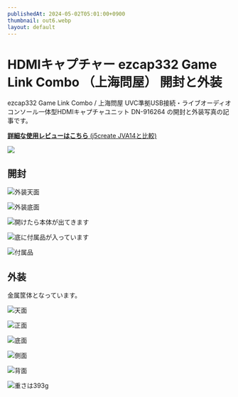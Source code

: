 ```yaml
---
publishedAt: 2024-05-02T05:01:00+0900
thumbnail: out6.webp
layout: default
---
```

# HDMIキャプチャー ezcap332 Game Link Combo （上海問屋） 開封と外装
ezcap332 Game Link Combo / 上海問屋 UVC準拠USB接続・ライブオーディオコンソール一体型HDMIキャプチャユニット DN-916264 の開封と外装写真の記事です。

[**詳細な使用レビューはこちら** (j5create JVA14と比較)](../05-02-3%20captures-compare)

![](out6.webp)

## 開封

![](open1.webp "外装天面")

![](open2.webp "外装底面")

![](open3.webp "開けたら本体が出てきます")

![](open4.webp "底に付属品が入っています")

![](open5.webp "付属品")

## 外装
金属筐体となっています。

![](out1.webp "天面")

![](out2.webp "正面")

![](out3.webp "底面")

![](out4.webp "側面")

![](out5.webp "背面")

![](weight.webp "重さは393g")